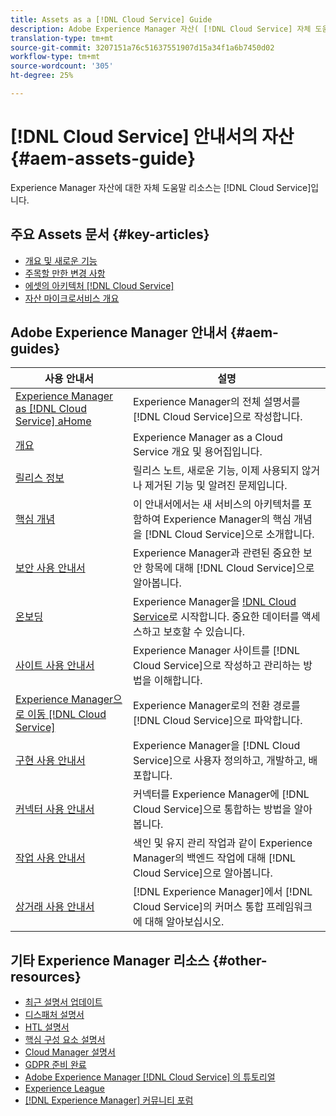 ```yaml
---
title: Assets as a [!DNL Cloud Service] Guide
description: Adobe Experience Manager 자산( [!DNL Cloud Service] 자체 도움말 리소스 및 설명서 링크)
translation-type: tm+mt
source-git-commit: 3207151a76c51637551907d15a34f1a6b7450d02
workflow-type: tm+mt
source-wordcount: '305'
ht-degree: 25%

---
```



# [!DNL Cloud Service] 안내서의 자산 {#aem-assets-guide}

Experience Manager 자산에 대한 자체 도움말 리소스는 [!DNL Cloud Service]입니다.

## 주요 Assets 문서 {#key-articles}

* [개요 및 새로운 기능](overview.md)
* [주목할 만한 변경 사항](/help/assets/assets-cloud-changes.md)
* [에셋의 아키텍처 [!DNL Cloud Service]](architecture.md)
* [자산 마이크로서비스 개요](/help/assets/asset-microservices-overview.md)

## Adobe Experience Manager 안내서 {#aem-guides}

| 사용 안내서 | 설명 |
|---|---|
| [Experience Manager as  [!DNL Cloud Service] aHome](/help/landing/home.md) | Experience Manager의 전체 설명서를 [!DNL Cloud Service]으로 작성합니다. |
| [개요](/help/overview/home.md) | Experience Manager as a Cloud Service 개요 및 용어집입니다. |
| [릴리스 정보](/help/release-notes/home.md) | 릴리스 노트, 새로운 기능, 이제 사용되지 않거나 제거된 기능 및 알려진 문제입니다. |
| [핵심 개념](/help/core-concepts/home.md) | 이 안내서에서는 새 서비스의 아키텍처를 포함하여 Experience Manager의 핵심 개념을 [!DNL Cloud Service]으로 소개합니다. |
| [보안 사용 안내서](/help/security/home.md) | Experience Manager과 관련된 중요한 보안 항목에 대해 [!DNL Cloud Service]으로 알아봅니다. |
| [온보딩](/help/onboarding/home.md) | Experience Manager을 [!DNL Cloud Service](으)로 시작합니다. 중요한 데이터를 액세스하고 보호할 수 있습니다. |
| [사이트 사용 안내서](/help/sites-cloud/home.md) | Experience Manager 사이트를 [!DNL Cloud Service]으로 작성하고 관리하는 방법을 이해합니다. |
| [Experience Manager으로 이동 [!DNL Cloud Service]](/help/move-to-cloud-service/home.md) | Experience Manager로의 전환 경로를 [!DNL Cloud Service]으로 파악합니다. |
| [구현 사용 안내서](/help/implementing/home.md) | Experience Manager을 [!DNL Cloud Service]으로 사용자 정의하고, 개발하고, 배포합니다. |
| [커넥터 사용 안내서](/help/connectors/home.md) | 커넥터를 Experience Manager에 [!DNL Cloud Service]으로 통합하는 방법을 알아봅니다. |
| [작업 사용 안내서](/help/operations/home.md) | 색인 및 유지 관리 작업과 같이 Experience Manager의 백엔드 작업에 대해 [!DNL Cloud Service]으로 알아봅니다. |
| [상거래 사용 안내서](/help/commerce-cloud/home.md) | [!DNL Experience Manager]에서 [!DNL Cloud Service]의 커머스 통합 프레임워크에 대해 알아보십시오. |

## 기타 Experience Manager 리소스 {#other-resources}

* [최근 설명서 업데이트](https://experienceleague.adobe.com/docs/experience-manager-release-information/aem-release-updates/doc-updates/documentation-updates.html#aem-as-a-cloud-service)
* [디스패처 설명서](/help/implementing/dispatcher/overview.md)
* [HTL 설명서](https://experienceleague.adobe.com/docs/experience-manager-htl/using/overview.html)
* [핵심 구성 요소 설명서](https://experienceleague.adobe.com/docs/experience-manager-core-components/using/introduction.html)
* [Cloud Manager 설명서](https://experienceleague.adobe.com/docs/experience-manager-cloud-manager/using/introduction-to-cloud-manager.html)
* [GDPR 준비 완료](/help/onboarding/data-privacy-and-protection-readiness/aem-readiness.md)
* [Adobe Experience Manager [!DNL Cloud Service] 의 튜토리얼](https://experienceleague.adobe.com/docs/experience-manager-learn/cloud-service/overview.html)
* [Experience League](https://experienceleague.adobe.com/?promoid=K42KVXHD&amp;mv=other#recommended/solutions/experience-manager)
* [[!DNL Experience Manager] 커뮤니티 포럼](https://experienceleaguecommunities.adobe.com/t5/adobe-experience-manager/ct-p/adobe-experience-manager-community)
